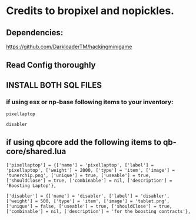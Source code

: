 # Credits to bropixel and nopickles.

## Dependencies:

https://github.com/DarkloaderTM/hackingminigame

## Read Config thoroughly

## INSTALL BOTH SQL FILES

### if using esx or np-base following items to your inventory: 
```
pixellaptop
```
```
disabler
```


## if using qbcore add the following items to qb-core/shared.lua 
```
['pixellaptop'] = {['name'] = 'pixellaptop', ['label'] = 'pixellaptop', ['weight'] = 2000, ['type'] = 'item', ['image'] = 'tunerchip.png', ['unique'] = true, ['useable'] = true,  ['shouldClose'] = true, ['combinable'] = nil, ['description'] = 'Boosting Laptop'}, 
```
```
['disabler'] = {['name'] = 'disabler', ['label'] = 'disabler', ['weight'] = 500, ['type'] = 'item', ['image'] = 'tablet.png', ['unique'] = false, ['useable'] = true, ['shouldClose'] = true, ['combinable'] = nil, ['description'] = 'for the boosting contracts'},
```
